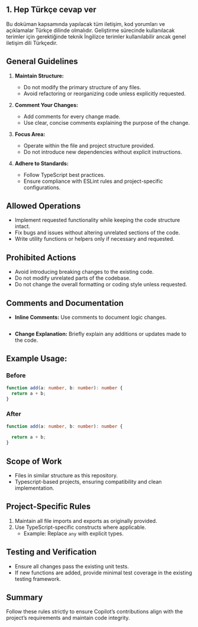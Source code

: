 ## 1. Hep Türkçe cevap ver

Bu doküman kapsamında yapılacak tüm iletişim, kod yorumları ve açıklamalar Türkçe dilinde olmalıdır. Geliştirme sürecinde kullanılacak terimler için gerektiğinde teknik İngilizce terimler kullanılabilir ancak genel iletişim dili Türkçedir.

## General Guidelines

1. **Maintain Structure:**

   - Do not modify the primary structure of any files.
   - Avoid refactoring or reorganizing code unless explicitly requested.

2. **Comment Your Changes:**

   - Add comments for every change made.
   - Use clear, concise comments explaining the purpose of the change.

3. **Focus Area:**

   - Operate within the file and project structure provided.
   - Do not introduce new dependencies without explicit instructions.

4. **Adhere to Standards:**
   - Follow TypeScript best practices.
   - Ensure compliance with ESLint rules and project-specific configurations.

## Allowed Operations

- Implement requested functionality while keeping the code structure intact.
- Fix bugs and issues without altering unrelated sections of the code.
- Write utility functions or helpers only if necessary and requested.

## Prohibited Actions

- Avoid introducing breaking changes to the existing code.
- Do not modify unrelated parts of the codebase.
- Do not change the overall formatting or coding style unless requested.

## Comments and Documentation

- **Inline Comments:** Use comments to document logic changes.
  ```typescript
  
  ```
- **Change Explanation:** Briefly explain any additions or updates made to the code.

## Example Usage:

### Before

```typescript
function add(a: number, b: number): number {
  return a + b;
}
```

### After

```typescript
function add(a: number, b: number): number {
  
  return a + b;
}
```

## Scope of Work

- Files in similar structure as this repository.
- Typescript-based projects, ensuring compatibility and clean implementation.

## Project-Specific Rules

1. Maintain all file imports and exports as originally provided.
2. Use TypeScript-specific constructs where applicable.
   - Example: Replace `any` with explicit types.

## Testing and Verification

- Ensure all changes pass the existing unit tests.
- If new functions are added, provide minimal test coverage in the existing testing framework.

## Summary

Follow these rules strictly to ensure Copilot’s contributions align with the project’s requirements and maintain code integrity.
